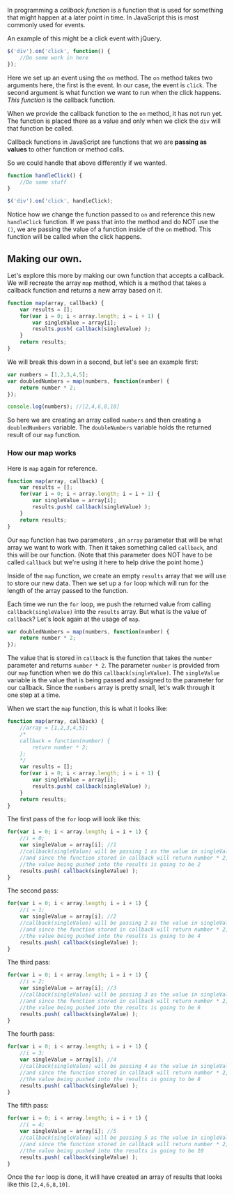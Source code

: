 In programming a *callback function* is a function that is used for something that might happen at a later point in time. In JavaScript this is most commonly used for events.

An example of this might be a click event with jQuery.

```js
$('div').on('click', function() {
	//Do some work in here
});
```

Here we set up an event using the `on` method. The `on` method takes two arguments here, the first is the event. In our case, the event is `click`. The second argument is what function we want to run when the click happens. *This function* is the callback function. 

When we provide the callback function to the `on` method, it has not run yet. The function is placed there as a value and only when we click the `div` will that function be called. 

Callback functions in JavaScript are functions that we are **passing as values** to other function or method calls.

So we could handle that above differently if we wanted.

```js
function handleClick() {
	//Do some stuff
}

$('div').on('click', handleClick);
```

Notice how we change the function passed to `on` and reference this new `handleClick` function. If we pass that into the method and do NOT use the `()`, we are passing the value of a function  inside of the `on` method. This function will be called when the click happens. 

## Making our own.

Let's explore this more by making our own function that accepts a callback. We will recreate the array `map` method, which is a method that takes a callback function and returns a new array based on it.

```js
function map(array, callback) {
	var results = [];
	for(var i = 0; i < array.length; i = i + 1) {
		var singleValue = array[i];
		results.push( callback(singleValue) );
	}
	return results;
}
```

We will break this down in a second, but let's see an example first:

```js
var numbers = [1,2,3,4,5];
var doubledNumbers = map(numbers, function(number) {
	return number * 2;
});

console.log(numbers); //[2,4,6,8,10]
```

So here we are creating an array called `numbers` and then creating a `doubledNumbers` variable. The `doubleNumbers` variable holds the returned result of our `map` function.

### How our map works

Here is `map` again for reference.

```js
function map(array, callback) {
	var results = [];
	for(var i = 0; i < array.length; i = i + 1) {
		var singleValue = array[i];
		results.push( callback(singleValue) );
	}
	return results;
}
```

Our `map` function has two parameters , an `array` parameter that will be what array we want to work with. Then it takes something called `callback`, and this will be our function. (Note that this parameter does NOT have to be called `callback` but we're using it here to help drive the point home.)

Inside of the `map` function, we create an empty `results` array that we will use to store our new data. Then we set up a `for` loop which will run for the length of the array passed to the function.

Each time we run the `for` loop, we push the returned value from calling `callback(singleValue)` into the `results` array. But what is the value of `callback`? Let's look again at the usage of `map`.

```js
var doubledNumbers = map(numbers, function(number) {
	return number * 2;
}); 
```

The value that is stored in `callback` is the function that takes the `number` parameter and returns `number * 2`. The parameter `number` is provided from our `map` function when we do this `callback(singleValue)`. The `singleValue` variable is the value that is being passed and assigned to the parameter for our callback. Since the `numbers` array is pretty small, let's walk through it one step at a time.

When we start the `map` function, this is what it looks like:

```js
function map(array, callback) {
	//array = [1,2,3,4,5];
	/*
	callback = function(number) {
		return number * 2;
	};
	*/
	var results = [];
	for(var i = 0; i < array.length; i = i + 1) {
		var singleValue = array[i];
		results.push( callback(singleValue) );
	}
	return results;
}
```

The first pass of the `for` loop will look like this:

```js
for(var i = 0; i < array.length; i = i + 1) {
	//i = 0;
	var singleValue = array[i]; //1
	//callback(singleValue) will be passing 1 as the value in singleValue
	//and since the function stored in callback will return number * 2,
	//the value being pushed into the results is going to be 2
	results.push( callback(singleValue) ); 
}
```

The second pass: 

```js
for(var i = 0; i < array.length; i = i + 1) {
	//i = 1;
	var singleValue = array[i]; //2
	//callback(singleValue) will be passing 2 as the value in singleValue
	//and since the function stored in callback will return number * 2,
	//the value being pushed into the results is going to be 4
	results.push( callback(singleValue) ); 
}
```

The third pass: 

```js
for(var i = 0; i < array.length; i = i + 1) {
	//i = 2;
	var singleValue = array[i]; //3
	//callback(singleValue) will be passing 3 as the value in singleValue
	//and since the function stored in callback will return number * 2,
	//the value being pushed into the results is going to be 6
	results.push( callback(singleValue) ); 
}
```

The fourth pass: 

```js
for(var i = 0; i < array.length; i = i + 1) {
	//i = 3;
	var singleValue = array[i]; //4
	//callback(singleValue) will be passing 4 as the value in singleValue
	//and since the function stored in callback will return number * 2,
	//the value being pushed into the results is going to be 8
	results.push( callback(singleValue) ); 
}
```

The fifth pass: 

```js
for(var i = 0; i < array.length; i = i + 1) {
	//i = 4;
	var singleValue = array[i]; //5
	//callback(singleValue) will be passing 5 as the value in singleValue
	//and since the function stored in callback will return number * 2,
	//the value being pushed into the results is going to be 10
	results.push( callback(singleValue) ); 
}
```

Once the `for` loop is done, it will have created an array of results that looks like this `[2,4,6,8,10]`.


